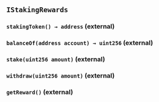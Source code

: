 ## `IStakingRewards`






### `stakingToken() → address` (external)





### `balanceOf(address account) → uint256` (external)





### `stake(uint256 amount)` (external)





### `withdraw(uint256 amount)` (external)





### `getReward()` (external)









